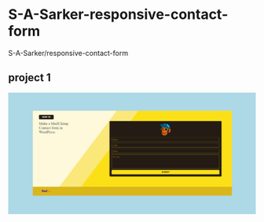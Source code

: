 # S-A-Sarker-responsive-contact-form
S-A-Sarker/responsive-contact-form
## project 1
![](project%201/img/result.PNG)
